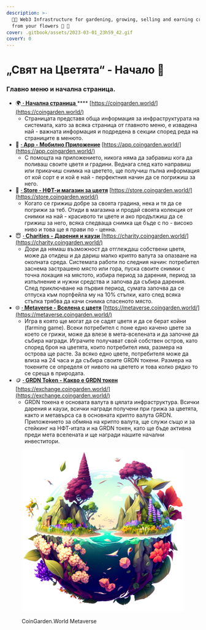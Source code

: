 ```yaml
---
description: >-
  🌼🌷 Web3 Infrastructure for gardening, growing, selling and earning crypto
  from your flowers 🌺 🌻
cover: .gitbook/assets/2023-03-01_23h59_42.gif
coverY: 0
---
```


# „Свят на Цветята“ - Начало 🏡

### Главно меню и начална страница.&#x20;

* 🌍[ **·   Начална страница** ](arkhitektura/kakvo-predstavlyava-sistemata.md)                                                                              **** [https://coingarden.world/](https://coingarden.world/)
  * Страницата представя обща информация за инфраструктурата на системата, като за всяка страница от главното меню,  е извадена най - важната информация и подредена в секции според реда на страниците в менюто.
* 📱 [**·   App - Мобилно Приложение**](arkhitektura/mobilno-prilozhenie-svyat-na-cvetyata-flower-world/)                                                  [https://app.coingarden.world/](https://app.coingarden.world/)
  * С помощта на приложението, никога няма да забравиш кога да поливаш своите цветя и градини. Веднага след като направиш или прикачиш снимка на цветето, ще получиш пълна информация от кой сорт е и кой е най - перфектния начин да се погрижиш за него.
* 🏪 [**·   Store - НФТ-и магазин за цветя**](arkhitektura/nft-magazin-za-cvetya/)                                         [https://store.coingarden.world/](https://store.coingarden.world/)
  * Когато се грижиш добре за своята градина, нека и тя да се погрижи за теб. Отиди в магазина и продай своята колекция от снимки на най - красивото ти цвете и ако продължиш да се грижиш за него, всяка следваща снимка ще бъде с по - високо ниво и това ще я прави по - ценна.
* 😇 [**·   Charities - Дарения и каузи** ](arkhitektura/dareniya-i-kauzi/)                                             [https://charity.coingarden.world/](https://charity.coingarden.world/)
  * Дори да нямаш възможност да отглеждаш собствени цветя, може да отидеш и да дариш малко крипто валута за опазване на околната среда. Системата работи по следния начин: потребител заснема застрашено място или гора, пуска своите снимки с точна локация на мястото, избира период за дарения, период за изпълнение и нужни средства и започва да събира дарения. След приключване на първия период, сумата започва да се отпуска към портфейла му на 10% стъпки, като след всяка стъпка трябва да качи снимка спасеното място.&#x20;
* 🌐 [**·   Metaverse - Вселена с цветя**](arkhitektura/metasvyat/)                                     [https://metaverse.coingarden.world/](https://metaverse.coingarden.world/)
  * Игра в която ще могат да се садят цветя и да се берат койни (farming game). Всеки потребител с поне едно качено цвете за което се грижи, може да влезе в мета-вселената и да започне да събира награди. Играчите получават свой собствен остров, като според броя на цветята, които потребител има, размера на острова ще расте. За всяко едно цвете, потребителя може да влиза на 24 часа и да събира своите GRDN токени. Размера на токените се определя от нивото на цветето и това колко рядко то се среща в природата.
* 🪙 [**·   GRDN Token - Какво е GRDN токен** ](arkhitektura/grdn-kripto-token/)                             [https://exchange.coingarden.world/](https://exchange.coingarden.world/)
  * GRDN токена е основата валута в цялата инфраструктура. Всички дарения и каузи, всички награди получени при грижа за цветята, както и метавърса са в основната крипто валута GRDN. Приложението за обмяна на крипто валута, ще служи също и за стейкинг на НФТ-итата и на GRDN токен, като ще бъде активна преди мета вселената и ще награди нашите начални инвеститори.&#x20;

<figure><img src=".gitbook/assets/Magik3a_logo_for_a_flowers_farming_game_globe_with_multiple_isl.png" alt=""><figcaption><p>CoinGarden.World Metaverse</p></figcaption></figure>
